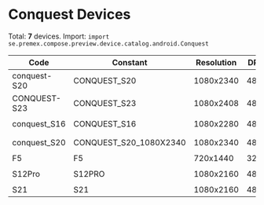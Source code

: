 # Conquest Devices

Total: **7** devices. Import: `import se.premex.compose.preview.device.catalog.android.Conquest`

| Code | Constant | Resolution | DPI | Compose Spec | Preview Usage |
|------|----------|------------|-----|-------------|---------------|
| conquest-S20 | CONQUEST_S20 | 1080x2340 | 480 | `spec:width=1080px,height=2340px,dpi=480` | `@Preview(device = Conquest.CONQUEST_S20)` |
| CONQUEST-S23 | CONQUEST_S23 | 1080x2408 | 480 | `spec:width=1080px,height=2408px,dpi=480` | `@Preview(device = Conquest.CONQUEST_S23)` |
| conquest_S16 | CONQUEST_S16 | 1080x2280 | 480 | `spec:width=1080px,height=2280px,dpi=480` | `@Preview(device = Conquest.CONQUEST_S16)` |
| conquest_S20 | CONQUEST_S20_1080X2340 | 1080x2340 | 480 | `spec:width=1080px,height=2340px,dpi=480` | `@Preview(device = Conquest.CONQUEST_S20_1080X2340)` |
| F5 | F5 | 720x1440 | 320 | `spec:width=720px,height=1440px,dpi=320` | `@Preview(device = Conquest.F5)` |
| S12Pro | S12PRO | 1080x2160 | 480 | `spec:width=1080px,height=2160px,dpi=480` | `@Preview(device = Conquest.S12PRO)` |
| S21 | S21 | 1080x2160 | 480 | `spec:width=1080px,height=2160px,dpi=480` | `@Preview(device = Conquest.S21)` |

<!-- Generated automatically. Do not edit manually. -->
